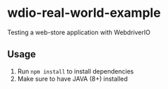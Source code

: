 # wdio-real-world-example
Testing a web-store application with WebdriverIO

## Usage
1. Run `npm install` to install dependencies
2. Make sure to have JAVA (8+) installed